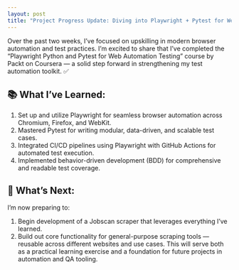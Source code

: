 ```yaml
---
layout: post
title: "Project Progress Update: Diving into Playwright + Pytest for Web Automation"
---
```


Over the past two weeks, I’ve focused on upskilling in modern browser automation and test practices. I’m excited to share that I’ve completed the “Playwright Python and Pytest for Web Automation Testing” course by Packt on Coursera — a solid step forward in strengthening my test automation toolkit. ✅

## 📚 What I’ve Learned:
1. Set up and utilize Playwright for seamless browser automation across Chromium, Firefox, and WebKit.
2. Mastered Pytest for writing modular, data-driven, and scalable test cases.
3. Integrated CI/CD pipelines using Playwright with GitHub Actions for automated test execution.
4. Implemented behavior-driven development (BDD) for comprehensive and readable test coverage.

## 🔄 What’s Next:
I’m now preparing to:
1. Begin development of a Jobscan scraper that leverages everything I’ve learned.
2. Build out core functionality for general-purpose scraping tools — reusable across different websites and use cases.
This will serve both as a practical learning exercise and a foundation for future projects in automation and QA tooling.